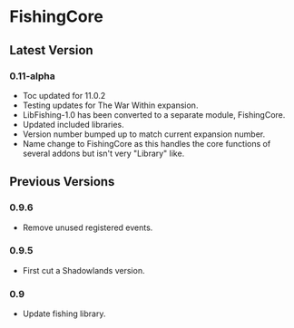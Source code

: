 # FishingCore

## Latest Version

### 0.11-alpha

- Toc updated for 11.0.2
- Testing updates for The War Within expansion.
- LibFishing-1.0 has been converted to a separate module, FishingCore.
- Updated included libraries.
- Version number bumped up to match current expansion number.
- Name change to FishingCore as this handles the core functions of several addons but isn't very "Library" like.

## Previous Versions

### 0.9.6

- Remove unused registered events.

### 0.9.5

- First cut a Shadowlands version.

### 0.9

- Update fishing library.
